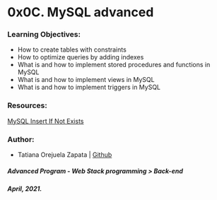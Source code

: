 # 0x0C. MySQL advanced

### Learning Objectives:
* How to create tables with constraints
* How to optimize queries by adding indexes
* What is and how to implement stored procedures and functions in MySQL
* What is and how to implement views in MySQL
* What is and how to implement triggers in MySQL

### Resources:
[MySQL Insert If Not Exists](https://itecsoftware.com/insert-if-not-exists-in-mysql)

### Author:
* Tatiana Orejuela Zapata | [Github](https://github.com/tatsOre)

##### Advanced Program - Web Stack programming > Back-end
##### April, 2021.
